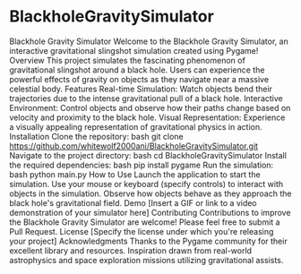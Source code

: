 # BlackholeGravitySimulator
Blackhole Gravity Simulator
Welcome to the Blackhole Gravity Simulator, an interactive gravitational slingshot simulation created using Pygame!
Overview
This project simulates the fascinating phenomenon of gravitational slingshot around a black hole. Users can experience the powerful effects of gravity on objects as they navigate near a massive celestial body.
Features
Real-time Simulation: Watch objects bend their trajectories due to the intense gravitational pull of a black hole.
Interactive Environment: Control objects and observe how their paths change based on velocity and proximity to the black hole.
Visual Representation: Experience a visually appealing representation of gravitational physics in action.
Installation
Clone the repository:
bash
git clone https://github.com/whitewolf2000ani/BlackholeGravitySimulator.git
Navigate to the project directory:
bash
cd BlackholeGravitySimulator
Install the required dependencies:
bash
pip install pygame
Run the simulation:
bash
python main.py
How to Use
Launch the application to start the simulation.
Use your mouse or keyboard (specify controls) to interact with objects in the simulation.
Observe how objects behave as they approach the black hole's gravitational field.
Demo
[Insert a GIF or link to a video demonstration of your simulator here]
Contributing
Contributions to improve the Blackhole Gravity Simulator are welcome! Please feel free to submit a Pull Request.
License
[Specify the license under which you're releasing your project]
Acknowledgments
Thanks to the Pygame community for their excellent library and resources.
Inspiration drawn from real-world astrophysics and space exploration missions utilizing gravitational assists.